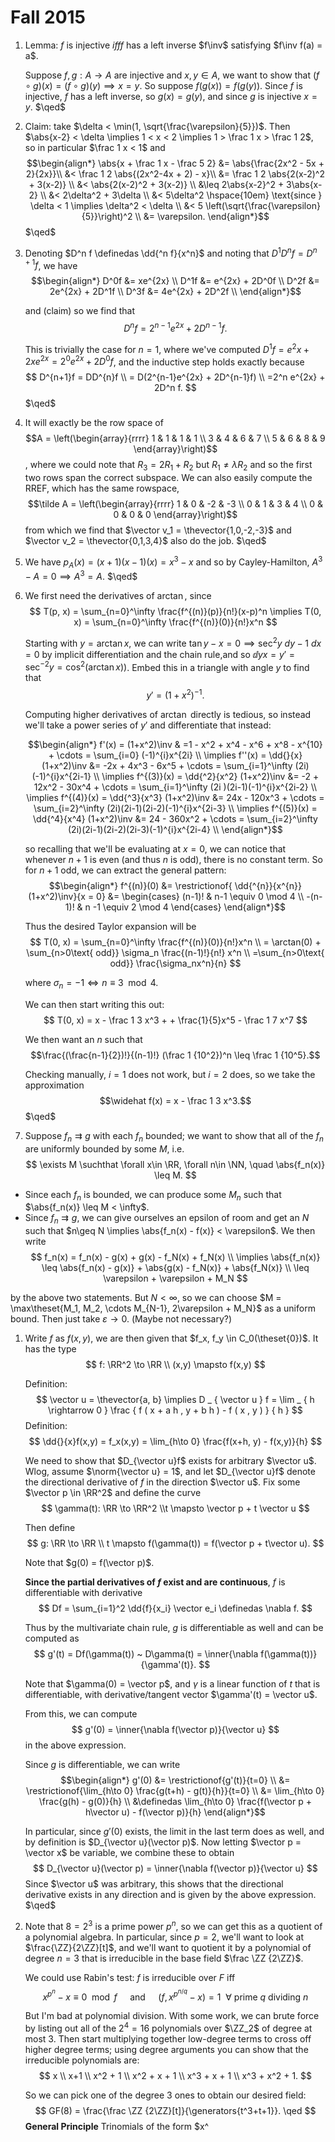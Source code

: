 # Fall 2015

1. Lemma: $f$ is injective $iff f$ has a left inverse $f\inv$ satisfying $f\inv f(a) = a$.
   
   Suppose $f,g: A \to A$ are injective and $x,y \in A$, we want to show that $(f\circ g)(x) = (f\circ g)(y) \implies x = y$. So suppose $f(g(x)) = f(g(y))$. Since $f$ is injective, $f$ has a left inverse, so $g(x) = g(y)$, and since $g$ is injective $x = y$. $\qed$

2. Claim: take $\delta < \min(1, \sqrt{\frac{\varepsilon}{5}})$. Then $\abs{x-2} < \delta \implies 1 < x < 2 \implies 1 > \frac 1 x > \frac 1 2$, so in particular $\frac 1 x < 1$ and
   $$\begin{align*}
   \abs{x + \frac 1 x - \frac 5 2} &= \abs{\frac{2x^2 - 5x + 2}{2x}}\\
   &< \frac 1 2 \abs{(2x^2-4x + 2) - x}\\
   &= \frac 1 2 \abs{2(x-2)^2 + 3(x-2)} \\
   &< \abs{2(x-2)^2 + 3(x-2)} \\
   &\leq 2\abs{x-2}^2 + 3\abs{x-2} \\
   &< 2\delta^2 + 3\delta \\ 
   &< 5\delta^2  \hspace{10em} \text{since } \delta < 1 \implies \delta^2 < \delta \\
   &< 5 \left(\sqrt{\frac{\varepsilon}{5}}\right)^2 \\
   &= \varepsilon.
   \end{align*}$$
   $\qed$

1. Denoting $D^n f \definedas \dd{^n f}{x^n}$ and noting that $D^1 D^n f = D^{n+1}f$, we have
  $$\begin{align*}
  D^0f &= xe^{2x} \\
  D^1f &= e^{2x} + 2D^0f \\
  D^2f &= 2e^{2x} + 2D^1f \\
  D^3f &= 4e^{2x} + 2D^2f \\
  \end{align*}$$

    and (claim) so we find that 
  $$D^n f = 2^{n-1}e^{2x} + 2D^{n-1}f.$$
  
    This is trivially the case for $n=1$, where we've computed $D^1 f = e^2x + 2xe^{2x} = 2^0e^{2x} + 2D^0 f$, and the inductive step holds exactly because 
  $$
  D^{n+1}f = DD^{n}f \\
  = D(2^{n-1}e^{2x} + 2D^{n-1}f) \\
  =2^n e^{2x} + 2D^n f.
  $$
  $\qed$

1. It will exactly be the row space of $$A = \left(\begin{array}{rrrr}
1 & 1 & 1 & 1 \\
3 & 4 & 6 & 7 \\
5 & 6 & 8 & 9
\end{array}\right)$$, where we could note that $R_3 = 2R_1 + R_2$ but $R_1 \neq \lambda R_2$ and so the first two rows span the correct subspace. We can also easily compute the RREF, which has the same rowspace, $$\tilde A = \left(\begin{array}{rrrr}
1 & 0 & -2 & -3 \\
0 & 1 & 3 & 4 \\
0 & 0 & 0 & 0
\end{array}\right)$$
from which we find that $\vector v_1 = \thevector{1,0,-2,-3}$ and $\vector v_2 = \thevector{0,1,3,4}$ also do the job. $\qed$

1. We have $p_A(x) = (x+1)(x-1)(x) = x^3 - x$ and so by Cayley-Hamilton, $A^3 - A = 0 \implies A^3 = A$. $\qed$

1. We first need the derivatives of $\arctan$, since
    $$
    T(p, x) = \sum_{n=0}^\infty \frac{f^{(n)}(p)}{n!}(x-p)^n \implies T(0, x) = \sum_{n=0}^\infty \frac{f^{(n)}(0)}{n!}x^n 
    $$

    Starting with $y=\arctan x$, we can write $\tan y - x = 0 \implies \sec^2y~dy - 1~dx = 0$ by implicit differentiation and the chain rule,and so $\dd{y}{x} = y' = \sec^{-2}y = \cos^2(\arctan x))$. Embed this in a triangle with angle $y$ to find that 
    $$y' = (1+x^2)^{-1}.$$

    Computing higher derivatives of $\arctan$ directly is tedious, so instead we'll take a power series of $y'$ and differentiate that instead: 

    $$\begin{align*}
    f'(x) = (1+x^2)\inv 
      & =1 - x^2 + x^4 - x^6 + x^8 - x^{10} + \cdots 
      = \sum_{i=0} (-1)^{i}x^{2i} \\
    \implies f''(x) = \dd{}{x} (1+x^2)\inv 
      &= -2x + 4x^3 - 6x^5 + \cdots 
      = \sum_{i=1}^\infty (2i)(-1)^{i}x^{2i-1} \\
    \implies f^{(3)}(x) = \dd{^2}{x^2} (1+x^2)\inv 
      &= -2 + 12x^2 - 30x^4 + \cdots 
      = \sum_{i=1}^\infty (2i )(2i-1)(-1)^{i}x^{2i-2} \\
    \implies f^{(4)}(x) = \dd{^3}{x^3} (1+x^2)\inv 
      &= 24x - 120x^3 + \cdots 
      = \sum_{i=2}^\infty (2i)(2i-1)(2i-2)(-1)^{i}x^{2i-3} \\
    \implies f^{(5)}(x) = \dd{^4}{x^4} (1+x^2)\inv 
      &= 24 - 360x^2 + \cdots 
      = \sum_{i=2}^\infty (2i)(2i-1)(2i-2)(2i-3)(-1)^{i}x^{2i-4} \\
    \end{align*}$$ 

    so recalling that we'll be evaluating at $x=0$, we can notice that whenever $n+1$ is even (and thus $n$ is odd), there is no constant term. So for $n+1$ odd, we can extract the general pattern:
    $$\begin{align*}
    f^{(n)}(0) &= \restrictionof{ \dd{^{n}}{x^{n}} (1+x^2)\inv}{x = 0}
    &= \begin{cases} (n-1)! & n-1 \equiv 0 \mod 4 \\
    -(n-1)! & n -1 \equiv 2 \mod 4 
    \end{cases}
    \end{align*}$$


    Thus the desired Taylor expansion will be 
    $$
    T(0, x) = \sum_{n=0}^\infty \frac{f^{(n)}(0)}{n!}x^n \\
    = \arctan(0) + \sum_{n>0\text{ odd}} \sigma_n \frac{(n-1)!}{n!} x^n \\
    =\sum_{n>0\text{ odd}} \frac{\sigma_nx^n}{n}
    $$

    where $\sigma_n = -1 \iff n \equiv 3 \mod 4$.

    We can then start writing this out:
    $$
    T(0, x) = x - \frac 1 3 x^3 + + \frac{1}{5}x^5 - \frac 1 7 x^7 
    $$

    We then want an $n$ such that 
    $$\frac{(\frac{n-1}{2})!}{(n-1)!} (\frac 1 {10^2})^n \leq \frac 1 {10^5}.$$ 
    
    Checking manually, $i=1$ does not work, but $i=2$ does, so we take the approximation 
    $$\widehat f(x) = x - \frac 1 3 x^3.$$ 
    $\qed$

  1. Suppose $f_n \rightrightarrows g$ with each $f_n$ bounded; we want to show that all of the $f_n$ are uniformly bounded by some $M$, i.e.
  $$
  \exists M \suchthat \forall x\in \RR, \forall n\in \NN, \quad \abs{f_n(x)} \leq M.
  $$
  - Since each $f_n$ is bounded, we can produce some $M_n$ such that $\abs{f_n(x)} \leq M < \infty$.
  - Since $f_n \rightrightarrows g$, we can give ourselves an epsilon of room and get an $N$ such that $n\geq N \implies \abs{f_n(x) - f(x)} < \varepsilon$. We then write
  $$
  f_n(x) = f_n(x) - g(x) + g(x) - f_N(x) + f_N(x) \\
  \implies \abs{f_n(x)} \leq \abs{f_n(x) - g(x)} + \abs{g(x) - f_N(x)} + \abs{f_N(x)} \\
  \leq \varepsilon + \varepsilon + M_N
  $$

  by the above two statements. But $N<\infty$, so we can choose $M = \max\theset{M_1, M_2, \cdots M_{N-1}, 2\varepsilon + M_N}$ as a uniform bound. Then just take $\varepsilon \to 0$. (Maybe not necessary?)

1. Write $f$ as $f(x,y)$, we are then given that $f_x, f_y \in C_0(\theset{0})$. It has the type
  $$
  f: \RR^2 \to \RR \\
  (x,y) \mapsto f(x,y)
  $$
   
   Definition:
$$
\vector u = \thevector{a, b} \implies D _ { \vector u } f = \lim _ { h \rightarrow 0 } \frac { f ( x + a h , y + b h ) - f ( x , y ) } { h }
$$
  Definition: 
$$
\dd{}{x}f(x,y) = f_x(x,y) = \lim_{h\to 0} \frac{f(x+h, y) - f(x,y)}{h}
$$

    We need to show that $D_{\vector u}f$ exists for arbitrary $\vector u$. Wlog, assume $\norm{\vector u} = 1$, and let $D_{\vector u}f$ denote the directional derivative of $f$ in the direction $\vector u$. Fix some $\vector p \in \RR^2$ and define the curve
$$
\gamma(t): \RR \to \RR^2 \\t \mapsto \vector p + t \vector u
$$

    Then define 
$$
g: \RR \to \RR \\ t \mapsto f(\gamma(t)) = f(\vector p + t\vector u).
$$

    Note that $g(0) = f(\vector p)$.

    **Since the partial derivatives of $f$ exist and are continuous**, $f$ is differentiable with derivative 
$$
Df = \sum_{i=1}^2 \dd{f}{x_i} \vector e_i \definedas \nabla f.
$$ 

    Thus by the multivariate chain rule, $g$ is differentiable as well and can be computed as 
$$
g'(t) = Df(\gamma(t)) ~ D\gamma(t) = \inner{\nabla f(\gamma(t))}{\gamma'(t)}.
$$ 

    Note that $\gamma(0) = \vector p$, and $\gamma$ is a linear function of $t$ that is differentiable, with derivative/tangent vector $\gamma'(t) = \vector u$.

    From this, we can compute 
$$
g'(0) = \inner{\nabla f(\vector p)}{\vector u}
$$ 
    in the above expression.

    Since $g$ is differentiable, we can write
$$\begin{align*}
g'(0) &= \restrictionof{g'(t)}{t=0} \\ 
&= \restrictionof{\lim_{h\to 0} \frac{g(t+h) - g(t)}{h}}{t=0} \\ 
&= \lim_{h\to 0} \frac{g(h) - g(0)}{h} \\
&\definedas \lim_{h\to 0} \frac{f(\vector p + h\vector u) - f(\vector p)}{h}
\end{align*}$$

    In particular, since $g'(0)$ exists, the limit in the last term does as well, and by definition is $D_{\vector u}(\vector p)$. Now letting $\vector p = \vector x$ be variable, we combine these to obtain 
$$
D_{\vector u}(\vector p) = \inner{\nabla f(\vector p)}{\vector u}
$$
  Since $\vector u$ was arbitrary, this shows that the directional derivative exists in any direction and is given by the above expression. $\qed$

1. Note that $8=2^3$ is a prime power $p^n$, so we can get this as a quotient of a polynomial algebra. In particular, since $p=2$, we'll want to look at $\frac{\ZZ}{2\ZZ}[t]$, and we'll want to quotient it by a polynomial of degree $n=3$ that is irreducible in the base field $\frac \ZZ {2\ZZ}$.

    We could use Rabin's test: $f$ is irreducible over $F$ iff
  $$
  x^{p^n} - x \equiv 0 \mod f \quad\text{ and }\quad
  \left( f , x ^ { p ^ { n / q } } - x \right) = 1 ~~\forall \text{ prime $q$ dividing $n$}
  $$

    But I'm bad at polynomial division. With some work, we can brute force by listing out all of the $2^4 = 16$ polynomials over $\ZZ_2$ of degree at most 3. Then start multiplying together low-degree terms to cross off higher degree terms; using degree arguments you can show that the irreducible polynomials are:
  $$
  x \\
  x+1 \\
  x^2 + 1 \\
  x^2 + x + 1 \\
  x^3 + x + 1 \\
  x^3 + x^2 + 1.
  $$

    So we can pick one of the degree 3 ones to obtain our desired field:
  $$
  GF(8) = \frac{\frac \ZZ {2\ZZ}[t]}{\generators{t^3+t+1}}. \qed
  $$
    **General Principle** Trinomials of the form $x^
